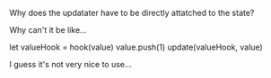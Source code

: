 Why does the updatater have to be directly attatched to the state?

Why can't it be like...

let valueHook = hook(value)
value.push(1)
update(valueHook, value)

I guess it's not very nice to use...

